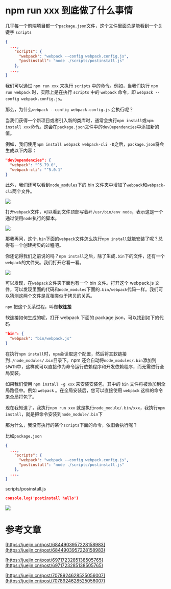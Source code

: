 # npm run xxx 到底做了什么事情

几乎每一个前端项目都一个`package.json`文件，这个文件里面总是能看到一个关键字 `scripts`

```json
{
  ...,
	"scripts": {
	  "webpack": "webpack --config webpack.config.js",
	  "postinstall": "node ./scripts/postinstall.js"
	},
  ...,
}
```

我们可以通过 `npm run xxx` 来执行 `scripts` 中的命令。例如，当我们执行 `npm run webpack` 时，实际上是在执行 `scripts` 中的 `webpack` 命令，即 `webpack --config webpack.config.js`。

那么，为什么`webpack --config webpack.config.js` 会执行呢？

当我们获得一个新项目或者引入新的类库时，通常会执行`npm install`或`npm install xxx`命令。这会在`package.json`文件中的`devDependencies`中添加新的值。

例如，我们使用`npm install webpack webpack-cli -D`之后，`package.json`将会生成以下内容：

```json
"devDependencies": {
  "webpack": "^5.79.0",
  "webpack-cli": "^5.0.1"
}
```

此外，我们还可以看到`node_modules`下的.bin 文件夹中增加了`webpack`和`webpack-cli`两个文件。

![](https://assets-1256443293.cos.ap-beijing.myqcloud.com/article/202401030959514.png)

打开`webpack`文件，可以看到文件顶部写着`#!/usr/bin/env node`，表示这是一个通过使用`node`执行的脚本。

![](https://assets-1256443293.cos.ap-beijing.myqcloud.com/article/202401030959511.png)

那我再问，这个`.bin`下面的`webpack`文件怎么执行`npm install`就能安装了呢？总得有一个创建拷贝的过程吧。

你还记得我们之前说的吗？`npm install`之后，除了生成`.bin`下的文件，还有一个`webpack`的文件夹。我们打开它看一看。

![](https://assets-1256443293.cos.ap-beijing.myqcloud.com/article/202401030959512.png)

可以发现，在`webpack`文件夹下面也有一个 bin 文件。打开这个 webpack.js 文件，可以发现里面的代码和`node_modules`下面的`.bin/webpack`代码一样。我们可以猜测这两个文件是互相类似于拷贝的关系。

`npm` 把这个关系过程，叫做**软连接**

软连接如何生成的呢，打开 webpack 下面的 package.json，可以找到如下的代码

```json
"bin": {
  "webpack": "bin/webpack.js"
}
```

在执行`npm install`时，`npm`会读取这个配置，然后将其软链接到`./node_modules/.bin`目录下。npm 还会自动将`node_modules/.bin`添加到`$PATH`中，这样就可以直接作为命令运行依赖程序和开发依赖程序，而无需进行全局安装。

如果我们使用 `npm install -g xxx` 来安装安装包，其中的 `bin` 文件将被添加到全局路径中。例如 `webpack` 。在全局安装后，您可以直接使用 `webpack` 这样的命令来全局打包了。

现在我知道了，我执行`npm run xxx` 就是执行`node_module/.bin/xxx`，我执行`npm install`，就是把命令安装到`node_module/.bin`下

那为什么，我没有执行的某个`scripts`下面的命令，依旧会执行呢？

比如`package.json`

```json
{
  ...,
	"scripts": {
	  "webpack": "webpack --config webpack.config.js",
	  "postinstall": "node ./scripts/postinstall.js"
	},
  ...,
}
```

scripts/posinstall.js

```json
console.log('postinstall hello')
```

![](https://assets-1256443293.cos.ap-beijing.myqcloud.com/article/202401030959513.png)

# 参考文章

[https://juejin.cn/post/6844903957228158983](https://juejin.cn/post/6844903957228158983)

[https://juejin.cn/post/6971723285138505765](https://juejin.cn/post/6971723285138505765)

[https://juejin.cn/post/7078924628525056007](https://juejin.cn/post/7078924628525056007)

